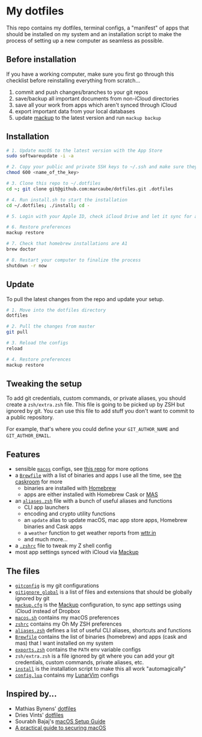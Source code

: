 # My dotfiles

This repo contains my dotfiles, terminal configs, a "manifest" of apps that
should be installed on my system and an installation script to make the process
of setting up a new computer as seamless as possible.


## Before installation

If you have a working computer, make sure you first go through this checklist
before reinstalling everything from scratch...

1. commit and push changes/branches to your git repos
1. save/backup all important documents from non-iCloud directories
1. save all your work from apps which aren't synced through iCloud
1. export important data from your local databases
1. update [mackup](https://github.com/lra/mackup) to the latest version and run `mackup backup`


## Installation

```bash
# 1. Update macOS to the latest version with the App Store
sudo softwareupdate -i -a

# 2. Copy your public and private SSH keys to ~/.ssh and make sure they're set to 600
chmod 600 <name_of_the_key>

# 3. Clone this repo to ~/.dotfiles
cd ~; git clone git@github.com:marcaube/dotfiles.git .dotfiles

# 4. Run install.sh to start the installation
cd ~/.dotfiles; ./install; cd -

# 5. Login with your Apple ID, check iCloud Drive and let it sync for a while

# 6. Restore preferences
mackup restore

# 7. Check that homebrew installations are A1
brew doctor

# 8. Restart your computer to finalize the process
shutdown -r now
```


## Update

To pull the latest changes from the repo and update your setup.

```bash
# 1. Move into the dotfiles directory
dotfiles

# 2. Pull the changes from master
git pull

# 3. Reload the configs
reload

# 4. Restore preferences
mackup restore
```


## Tweaking the setup

To add git credentials, custom commands, or private aliases, you should create
a `zsh/extra.zsh` file. This file is going to be picked up by ZSH but ignored
by git. You can use this file to add stuff you don't want to commit to a public
repository.

For example, that's where you could define your `GIT_AUTHOR_NAME` and
`GIT_AUTHOR_EMAIL`.


## Features

- sensible [`macos`](./macos/macos.sh) configs, see [this repo](https://github.com/kevinSuttle/MacOS-Defaults) for more options
- a [`Brewfile`](./macos/Brewfile) with a list of binaries and apps I use all the time, see [the caskroom](https://caskroom.github.io/search) for more
    - binaries are installed with [Homebrew](http://brew.sh/)
    - apps are either installed with Homebrew Cask or [MAS](https://github.com/mas-cli/mas)
- an [`aliases.zsh`](./zsh/aliases.zsh) file with a bunch of useful aliases and functions
    - CLI app launchers
    - encoding and crypto utility functions
    - an `update` alias to update macOS, mac app store apps, Homebrew binaries and Cask apps
    - a `weather` function to get weather reports from [wttr.in](https://github.com/chubin/wttr.in)
    - and much more...
- a [`.zshrc`](./zsh/zshrc) file to tweak my Z shell config
- most app settings synced with iCloud via [Mackup](https://github.com/lra/mackup)


## The files

- [`gitconfig`](./git/gitconfig) is my git configurations
- [`gitignore_global`](./git/gitignore_global) is a list of files and extensions that should be globally ignored by git
- [`mackup.cfg`](./macos/mackup.cfg) is the [Mackup](https://github.com/lra/mackup) configuration, to sync app settings using iCloud instead of Dropbox
- [`macos.sh`](./macos/macos.sh)  contains my macOS preferences
- [`zshrc`](./zsh/zshrc)  contains my Oh My ZSH preferences
- [`aliases.zsh`](./zsh/aliases.zsh) defines a list of useful CLI aliases, shortcuts and functions
- [`Brewfile`](./macos/Brewfile) contains the list of binaries (homebrew) and apps (cask and mas) that I want installed on my system
- [`exports.zsh`](./zsh/exports.zsh) contains the `PATH` env variable configs
- `zsh/extra.zsh` is a file ignored by git where you can add your git credentials, custom commands, private aliases, etc.
- [`install`](./install) is the installation script to make this all work "automagically"
- [`config.lua`](./vim/config.lua) contains my [LunarVim](https://www.lunarvim.org/) configs


## Inspired by...

- Mathias Bynens' [dotfiles](https://github.com/mathiasbynens/dotfiles)
- Dries Vints' [dotfiles](https://github.com/driesvints/dotfiles)
- Sourabh Bajaj's [macOS Setup Guide](https://sourabhbajaj.com/mac-setup/)
- [A practical guide to securing macOS](https://github.com/drduh/macOS-Security-and-Privacy-Guide)
